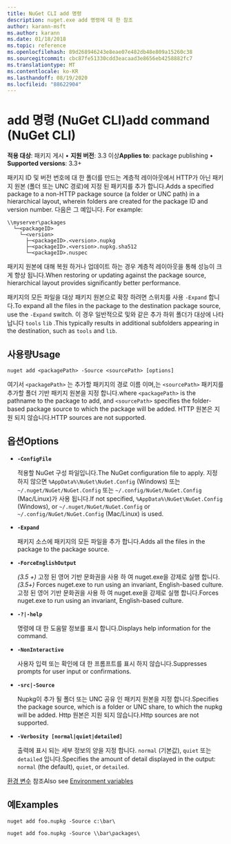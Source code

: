 ```yaml
---
title: NuGet CLI add 명령
description: nuget.exe add 명령에 대 한 참조
author: karann-msft
ms.author: karann
ms.date: 01/18/2018
ms.topic: reference
ms.openlocfilehash: 89d268946243e8eae07e482db48e809a15260c38
ms.sourcegitcommit: cbc87fe51330cdd3eacaad3e8656eb4258882fc7
ms.translationtype: MT
ms.contentlocale: ko-KR
ms.lasthandoff: 08/19/2020
ms.locfileid: "88622904"
---
```

# <a name="add-command-nuget-cli"></a><span data-ttu-id="a6a2a-103">add 명령 (NuGet CLI)</span><span class="sxs-lookup"><span data-stu-id="a6a2a-103">add command (NuGet CLI)</span></span>

<span data-ttu-id="a6a2a-104">**적용 대상**: 패키지 게시 &bullet; **지원 버전**: 3.3 이상</span><span class="sxs-lookup"><span data-stu-id="a6a2a-104">**Applies to**: package publishing &bullet; **Supported versions**: 3.3+</span></span>

<span data-ttu-id="a6a2a-105">패키지 ID 및 버전 번호에 대 한 폴더를 만드는 계층적 레이아웃에서 HTTP가 아닌 패키지 원본 (폴더 또는 UNC 경로)에 지정 된 패키지를 추가 합니다.</span><span class="sxs-lookup"><span data-stu-id="a6a2a-105">Adds a specified package to a non-HTTP package source (a folder or UNC path) in a hierarchical layout, wherein folders are created for the package ID and version number.</span></span> <span data-ttu-id="a6a2a-106">다음은 그 예입니다. </span><span class="sxs-lookup"><span data-stu-id="a6a2a-106">For example:</span></span>

```
\\myserver\packages
  └─<packageID>
    └─<version>
      ├─<packageID>.<version>.nupkg
      ├─<packageID>.<version>.nupkg.sha512
      └─<packageID>.nuspec
```

<span data-ttu-id="a6a2a-107">패키지 원본에 대해 복원 하거나 업데이트 하는 경우 계층적 레이아웃을 통해 성능이 크게 향상 됩니다.</span><span class="sxs-lookup"><span data-stu-id="a6a2a-107">When restoring or updating against the package source, hierarchical layout provides significantly better performance.</span></span>

<span data-ttu-id="a6a2a-108">패키지의 모든 파일을 대상 패키지 원본으로 확장 하려면 스위치를 사용 `-Expand` 합니다.</span><span class="sxs-lookup"><span data-stu-id="a6a2a-108">To expand all the files in the package to the destination package source, use the `-Expand` switch.</span></span> <span data-ttu-id="a6a2a-109">이 경우 일반적으로 및와 같은 추가 하위 폴더가 대상에 나타납니다 `tools` `lib` .</span><span class="sxs-lookup"><span data-stu-id="a6a2a-109">This typically results in additional subfolders appearing in the destination, such as `tools` and `lib`.</span></span>

## <a name="usage"></a><span data-ttu-id="a6a2a-110">사용량</span><span class="sxs-lookup"><span data-stu-id="a6a2a-110">Usage</span></span>

```cli
nuget add <packagePath> -Source <sourcePath> [options]
```

<span data-ttu-id="a6a2a-111">여기서 `<packagePath>` 는 추가할 패키지의 경로 이름 이며,는 `<sourcePath>` 패키지를 추가할 폴더 기반 패키지 원본을 지정 합니다.</span><span class="sxs-lookup"><span data-stu-id="a6a2a-111">where `<packagePath>` is the pathname to the package to add, and `<sourcePath>` specifies the folder-based package source to which the package will be added.</span></span> <span data-ttu-id="a6a2a-112">HTTP 원본은 지원 되지 않습니다.</span><span class="sxs-lookup"><span data-stu-id="a6a2a-112">HTTP sources are not supported.</span></span>

## <a name="options"></a><span data-ttu-id="a6a2a-113">옵션</span><span class="sxs-lookup"><span data-stu-id="a6a2a-113">Options</span></span>

- **`-ConfigFile`**

  <span data-ttu-id="a6a2a-114">적용할 NuGet 구성 파일입니다.</span><span class="sxs-lookup"><span data-stu-id="a6a2a-114">The NuGet configuration file to apply.</span></span> <span data-ttu-id="a6a2a-115">지정 하지 않으면 `%AppData%\NuGet\NuGet.Config` (Windows) 또는 `~/.nuget/NuGet/NuGet.Config` 또는 `~/.config/NuGet/NuGet.Config` (Mac/Linux)가 사용 됩니다.</span><span class="sxs-lookup"><span data-stu-id="a6a2a-115">If not specified, `%AppData%\NuGet\NuGet.Config` (Windows), or `~/.nuget/NuGet/NuGet.Config` or `~/.config/NuGet/NuGet.Config` (Mac/Linux) is used.</span></span>

- **`-Expand`**

  <span data-ttu-id="a6a2a-116">패키지 소스에 패키지의 모든 파일을 추가 합니다.</span><span class="sxs-lookup"><span data-stu-id="a6a2a-116">Adds all the files in the package to the package source.</span></span>

- **`-ForceEnglishOutput`**

  <span data-ttu-id="a6a2a-117">*(3.5 +)* 고정 된 영어 기반 문화권을 사용 하 여 nuget.exe을 강제로 실행 합니다.</span><span class="sxs-lookup"><span data-stu-id="a6a2a-117">*(3.5+)* Forces nuget.exe to run using an invariant, English-based culture.</span></span>
<span data-ttu-id="a6a2a-118">고정 된 영어 기반 문화권을 사용 하 여 nuget.exe을 강제로 실행 합니다.</span><span class="sxs-lookup"><span data-stu-id="a6a2a-118">Forces nuget.exe to run using an invariant, English-based culture.</span></span>

- **`-?|-help`**

  <span data-ttu-id="a6a2a-119">명령에 대 한 도움말 정보를 표시 합니다.</span><span class="sxs-lookup"><span data-stu-id="a6a2a-119">Displays help information for the command.</span></span>

- **`-NonInteractive`**

  <span data-ttu-id="a6a2a-120">사용자 입력 또는 확인에 대 한 프롬프트를 표시 하지 않습니다.</span><span class="sxs-lookup"><span data-stu-id="a6a2a-120">Suppresses prompts for user input or confirmations.</span></span>

- **`-src|-Source`**

   <span data-ttu-id="a6a2a-121">Nupkg이 추가 될 폴더 또는 UNC 공유 인 패키지 원본을 지정 합니다.</span><span class="sxs-lookup"><span data-stu-id="a6a2a-121">Specifies the package source, which is a folder or UNC share, to which the nupkg will be added.</span></span> <span data-ttu-id="a6a2a-122">Http 원본은 지원 되지 않습니다.</span><span class="sxs-lookup"><span data-stu-id="a6a2a-122">Http sources are not supported.</span></span>

- **`-Verbosity [normal|quiet|detailed]`**

  <span data-ttu-id="a6a2a-123">출력에 표시 되는 세부 정보의 양을 지정 합니다. `normal` (기본값), `quiet` 또는 `detailed` 입니다.</span><span class="sxs-lookup"><span data-stu-id="a6a2a-123">Specifies the amount of detail displayed in the output: `normal` (the default), `quiet`, or `detailed`.</span></span>

<span data-ttu-id="a6a2a-124">[환경 변수](cli-ref-environment-variables.md) 참조</span><span class="sxs-lookup"><span data-stu-id="a6a2a-124">Also see [Environment variables](cli-ref-environment-variables.md)</span></span>

## <a name="examples"></a><span data-ttu-id="a6a2a-125">예</span><span class="sxs-lookup"><span data-stu-id="a6a2a-125">Examples</span></span>

```cli
nuget add foo.nupkg -Source c:\bar\

nuget add foo.nupkg -Source \\bar\packages\
```

